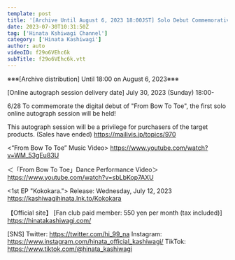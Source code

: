 ```yaml
---
template: post
title: '[Archive Until August 6, 2023 18:00JST] Solo Debut Commemorative Online Autograph Session '
date: 2023-07-30T10:31:50Z
tag: ['Hinata Kshiwagi Channel']
category: ['Hinata Kashiwagi']
author: auto 
videoID: f29o6VEhc6k
subTitle: f29o6VEhc6k.vtt
---
```

※※※[Archive distribution] Until 18:00 on August 6, 2023※※※

[Online autograph session delivery date]
July 30, 2023 (Sunday) 18:00-

6/28 To commemorate the digital debut of "From Bow To Toe", the first solo online autograph session will be held!

This autograph session will be a privilege for purchasers of the target products.
(Sales have ended)
 https://mailivis.jp/topics/970


<“From Bow To Toe” Music Video>
https://www.youtube.com/watch?v=WM_53gEu83U

＜「From Bow To Toe」Dance Performance Video＞
https://www.youtube.com/watch?v=sbLbKop7AXU

<1st EP "Kokokara.">
Release: Wednesday, July 12, 2023
https://kashiwagihinata.lnk.to/Kokokara

【Official site】
[Fan club paid member: 550 yen per month (tax included)]
https://hinatakashiwagi.com/

[SNS]
Twitter: https://twitter.com/hi_99_na
Instagram: https://www.instagram.com/hinata_official_kashiwagi/
TikTok: https://www.tiktok.com/@hinata_kashiwagi